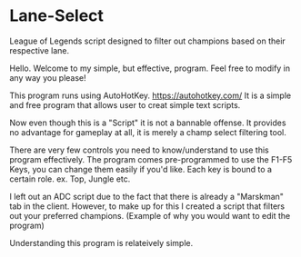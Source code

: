 # Lane-Select
League of Legends script designed to filter out champions based on their respective lane.

Hello. Welcome to my simple, but effective, program. Feel free to modify in any way you please!

This program runs using AutoHotKey. https://autohotkey.com/ 
It is a simple and free program that allows user to creat simple text scripts.

Now even though this is a "Script" it is not a bannable offense.
It provides no advantage for gameplay at all, it is merely a champ select filtering tool.

There are very few controls you need to know/understand to use this program effectively.
The program comes pre-programmed to use the F1-F5 Keys, you can change them easily if you'd like.
Each key is bound to a certain role. ex. Top, Jungle etc.

I left out an ADC script due to the fact that there is already a "Marskman" tab in the client.
However, to make up for this I created a script that filters out your preferred champions. 
(Example of why you would want to edit the program)

Understanding this program is relateively simple.

